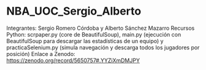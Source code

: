 # NBA_UOC_Sergio_Alberto
Integrantes: Sergio Romero Córdoba y Alberto Sánchez Mazarro
Recursos Python: scrpaper.py (core de BeautifulSoup), main.py (ejecución con BeautifulSoup para descargar las estadísticas de un equipo) y practicaSelenium.py (simula navegación y descarga todos los jugadores por posición)
Enlace a Zenodo: https://zenodo.org/record/5650757#.YYZiXmDMJPY
